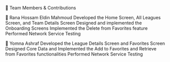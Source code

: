 👥 Team Members & Contributions

🔹 Rana Hossam Eldin Mahmoud
Developed the Home Screen, All Leagues Screen, and Team Details Screen
Designed and implemented the Onboarding Screens
Implemented the Delete from Favorites feature
Performed Network Service Testing

🔹 Yomna Ashraf
Developed the League Details Screen and Favorites Screen
Designed Core Data and Implemented the Add to Favorites and Retrieve from Favorites functionalities
Performed Network Service Testing
